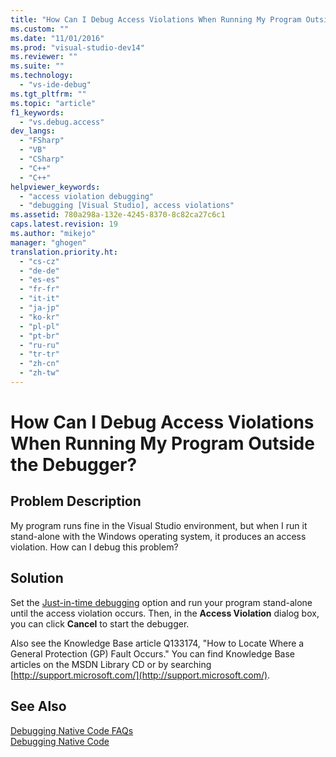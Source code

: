 ```yaml
---
title: "How Can I Debug Access Violations When Running My Program Outside the Debugger? | Microsoft Docs"
ms.custom: ""
ms.date: "11/01/2016"
ms.prod: "visual-studio-dev14"
ms.reviewer: ""
ms.suite: ""
ms.technology: 
  - "vs-ide-debug"
ms.tgt_pltfrm: ""
ms.topic: "article"
f1_keywords: 
  - "vs.debug.access"
dev_langs: 
  - "FSharp"
  - "VB"
  - "CSharp"
  - "C++"
  - "C++"
helpviewer_keywords: 
  - "access violation debugging"
  - "debugging [Visual Studio], access violations"
ms.assetid: 780a298a-132e-4245-8370-8c82ca27c6c1
caps.latest.revision: 19
ms.author: "mikejo"
manager: "ghogen"
translation.priority.ht: 
  - "cs-cz"
  - "de-de"
  - "es-es"
  - "fr-fr"
  - "it-it"
  - "ja-jp"
  - "ko-kr"
  - "pl-pl"
  - "pt-br"
  - "ru-ru"
  - "tr-tr"
  - "zh-cn"
  - "zh-tw"
---
```

# How Can I Debug Access Violations When Running My Program Outside the Debugger?
## Problem Description  
 My program runs fine in the Visual Studio environment, but when I run it stand-alone with the Windows operating system, it produces an access violation. How can I debug this problem?  
  
## Solution  
 Set the [Just-in-time debugging](../debugger/just-in-time-debugging-in-visual-studio.md) option and run your program stand-alone until the access violation occurs. Then, in the **Access Violation** dialog box, you can click **Cancel** to start the debugger.  
  
 Also see the Knowledge Base article Q133174, "How to Locate Where a General Protection (GP) Fault Occurs." You can find Knowledge Base articles on the MSDN Library CD or by searching [http://support.microsoft.com/](http://support.microsoft.com/).  
  
## See Also  
 [Debugging Native Code FAQs](../debugger/debugging-native-code-faqs.md)   
 [Debugging Native Code](../debugger/debugging-native-code.md)